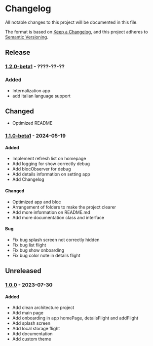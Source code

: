 # Changelog

All notable changes to this project will be documented in this file.

The format is based on [Keep a Changelog](https://keepachangelog.com/en/1.1.0/),
and this project adheres to [Semantic Versioning](https://semver.org/spec/v2.0.0.html).

## Release

### [1.2.0-beta1]() - ????-??-??

### Added

- Internalization app
- add italian language support

## Changed

- Optimized README

### [1.1.0-beta1]() - 2024-05-19

#### Added

- Implement refresh list on homepage
- Add logging for show correctly debug
- Add blocObserver for debug
- Add details information on setting app
- Add Changelog

#### Changed

- Optimized app and bloc
- Arrangement of folders to make the project clearer
- Add more information on README.md
- Add more documentation class and interface

#### Bug

- Fix bug splash screen not correctly hidden
- Fix bug list flight
- Fix bug show onboarding
- Fix bug color note in details flight

## Unreleased

### [1.0.0](https://github.com/BrachettaMatteo/flight_tracker/commit/3518654de81fe1907ffbb385ece9d31e9119a52c) - 2023-07-30

#### Added

- Add clean architecture project
- Add main page
- Add onboarding in app homePage, detailsFlight and addFlight
- Add splash screen
- Add local storage flight
- Add documentation
- Add custom theme
